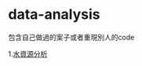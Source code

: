 # data-analysis
包含自己做過的案子或者重現別人的code

1.[水資源分析](https://github.com/renardbao/data-analysis/blob/master/usgs-practice/usgs.html)
